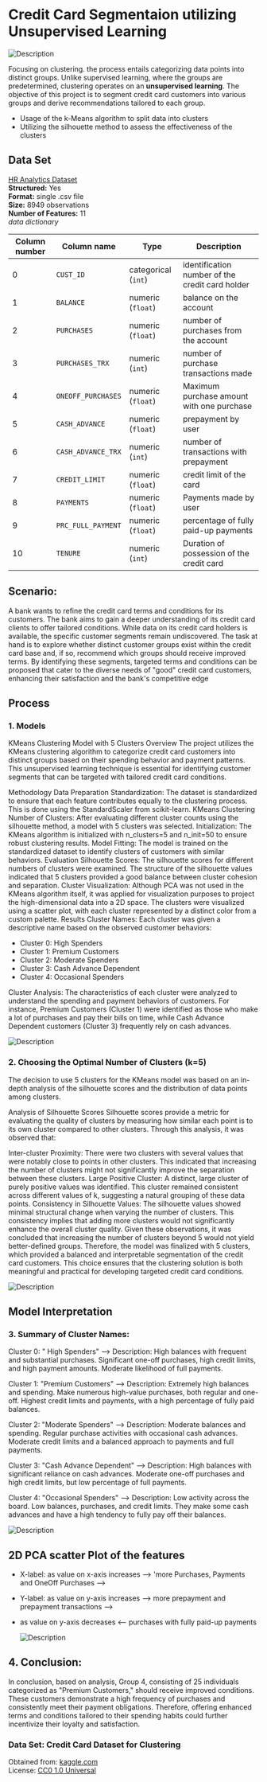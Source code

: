 # Credit Card Segmentaion utilizing Unsupervised Learning

![Description](/Images/bg.png)

Focusing on clustering. the process entails categorizing data points into distinct groups. Unlike supervised learning, where the groups are predetermined, clustering operates on an **unsupervised learning**. The objective of this project is to segment credit card customers into various groups and derive recommendations tailored to each group.

- Usage of the k-Means algorithm to split data into clusters
- Utilizing the silhouette method to assess the effectiveness of the clusters

## Data Set

[HR Analytics Dataset](https://www.kaggle.com/datasets/arjunbhasin2013/ccdata)\
**Structured:** Yes\
**Format:** single .csv file\
**Size:** 8949 observations \
**Number of Features:** 11\
_data dictionary_

| Column number | Column name        | Type                | Description                                     |
| ------------- | ------------------ | ------------------- | ----------------------------------------------- |
| 0             | `CUST_ID`          | categorical (`int`) | identification number of the credit card holder |
| 1             | `BALANCE`          | numeric (`float`)   | balance on the account                          |
| 2             | `PURCHASES`        | numeric (`float`)   | number of purchases from the account            |
| 3             | `PURCHASES_TRX`    | numeric (`int`)     | number of purchase transactions made            |
| 4             | `ONEOFF_PURCHASES` | numeric (`float`)   | Maximum purchase amount with one purchase       |
| 5             | `CASH_ADVANCE`     | numeric (`float`)   | prepayment by user                              |
| 6             | `CASH_ADVANCE_TRX` | numeric (`int`)     | number of transactions with prepayment          |
| 7             | `CREDIT_LIMIT`     | numeric (`float`)   | credit limit of the card                        |
| 8             | `PAYMENTS`         | numeric (`float`)   | Payments made by user                           |
| 9             | `PRC_FULL_PAYMENT` | numeric (`float`)   | percentage of fully paid-up payments            |
| 10            | `TENURE`           | numeric (`int`)     | Duration of possession of the credit card       |

## Scenario:

A bank wants to refine the credit card terms and conditions for its customers. The bank aims to gain a deeper understanding of its credit card clients to offer tailored conditions. While data on its credit card holders is available, the specific customer segments remain undiscovered. The task at hand is to explore whether distinct customer groups exist within the credit card base and, if so, recommend which groups should receive improved terms. By identifying these segments, targeted terms and conditions can be proposed that cater to the diverse needs of "good" credit card customers, enhancing their satisfaction and the bank's competitive edge

## Process

### 1. Models

KMeans Clustering Model with 5 Clusters
Overview
The project utilizes the KMeans clustering algorithm to categorize credit card customers into distinct groups based on their spending behavior and payment patterns. This unsupervised learning technique is essential for identifying customer segments that can be targeted with tailored credit card conditions.

Methodology
Data Preparation
Standardization: The dataset is standardized to ensure that each feature contributes equally to the clustering process. This is done using the StandardScaler from scikit-learn.
KMeans Clustering
Number of Clusters: After evaluating different cluster counts using the silhouette method, a model with 5 clusters was selected.
Initialization: The KMeans algorithm is initialized with n_clusters=5 and n_init=50 to ensure robust clustering results.
Model Fitting: The model is trained on the standardized dataset to identify clusters of customers with similar behaviors.
Evaluation
Silhouette Scores: The silhouette scores for different numbers of clusters were examined. The structure of the silhouette values indicated that 5 clusters provided a good balance between cluster cohesion and separation.
Cluster Visualization: Although PCA was not used in the KMeans algorithm itself, it was applied for visualization purposes to project the high-dimensional data into a 2D space. The clusters were visualized using a scatter plot, with each cluster represented by a distinct color from a custom palette.
Results
Cluster Names: Each cluster was given a descriptive name based on the observed customer behaviors:

- Cluster 0: High Spenders
- Cluster 1: Premium Customers
- Cluster 2: Moderate Spenders
- Cluster 3: Cash Advance Dependent
- Cluster 4: Occasional Spenders

Cluster Analysis: The characteristics of each cluster were analyzed to understand the spending and payment behaviors of customers. For instance, Premium Customers (Cluster 1) were identified as those who make a lot of purchases and pay their bills on time, while Cash Advance Dependent customers (Cluster 3) frequently rely on cash advances.

![Description](/Images/elbow.png)

### 2. Choosing the Optimal Number of Clusters (k=5)

The decision to use 5 clusters for the KMeans model was based on an in-depth analysis of the silhouette scores and the distribution of data points among clusters.

Analysis of Silhouette Scores
Silhouette scores provide a metric for evaluating the quality of clusters by measuring how similar each point is to its own cluster compared to other clusters. Through this analysis, it was observed that:

Inter-cluster Proximity: There were two clusters with several values that were notably close to points in other clusters. This indicated that increasing the number of clusters might not significantly improve the separation between these clusters.
Large Positive Cluster: A distinct, large cluster of purely positive values was identified. This cluster remained consistent across different values of k, suggesting a natural grouping of these data points.
Consistency in Silhouette Values: The silhouette values showed minimal structural change when varying the number of clusters. This consistency implies that adding more clusters would not significantly enhance the overall cluster quality.
Given these observations, it was concluded that increasing the number of clusters beyond 5 would not yield better-defined groups. Therefore, the model was finalized with 5 clusters, which provided a balanced and interpretable segmentation of the credit card customers. This choice ensures that the clustering solution is both meaningful and practical for developing targeted credit card conditions.

![Description](/Images/silhoutte_scores_and_PCA_k_5.png)

## Model Interpretation

### 3. Summary of Cluster Names:

Cluster 0: " High Spenders" -->
Description: High balances with frequent and substantial purchases. Significant one-off purchases, high credit limits, and high payment amounts. Moderate likelihood of full payments.

Cluster 1: "Premium Customers" -->
Description: Extremely high balances and spending. Make numerous high-value purchases, both regular and one-off. Highest credit limits and payments, with a high percentage of fully paid balances.

Cluster 2: "Moderate Spenders" -->
Description: Moderate balances and spending. Regular purchase activities with occasional cash advances. Moderate credit limits and a balanced approach to payments and full payments.

Cluster 3: "Cash Advance Dependent" -->
Description: High balances with significant reliance on cash advances. Moderate one-off purchases and high credit limits, but low percentage of full payments.

Cluster 4: "Occasional Spenders" -->
Description: Low activity across the board. Low balances, purchases, and credit limits. They make some cash advances and have a high tendency to fully pay off their balances.

![Description](/Images/Clusters.png)

## 2D PCA scatter Plot of the features

- X-label: as value on x-axis increases --> 'more Purchases, Payments and OneOff Purchases -->
- Y-label: as value on y-axis increases --> more prepayment and prepayment transactions -->
- as value on y-axis decreases <-- purchases with fully paid-up payments

  ![Description](/Images/pca_cluster.png)

## 4. Conclusion:

In conclusion, based on analysis, Group 4, consisting of 25 individuals categorized as "Premium Customers," should receive improved conditions. These customers demonstrate a high frequency of purchases and consistently meet their payment obligations. Therefore, offering enhanced terms and conditions tailored to their spending habits could further incentivize their loyalty and satisfaction.

### Data Set: Credit Card Dataset for Clustering

Obtained from: [kaggle.com](https://www.kaggle.com/datasets/arjunbhasin2013/ccdata)\
License: [CC0 1.0 Universal](https://creativecommons.org/publicdomain/zero/1.0/)
